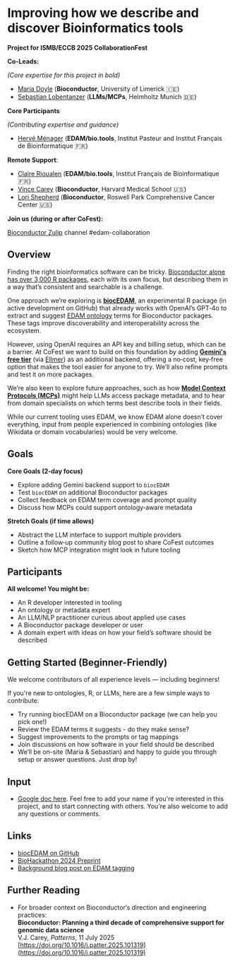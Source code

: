 # Improving how we describe and discover Bioinformatics tools 

**Project for ISMB/ECCB 2025 CollaborationFest**

**Co-Leads:**

*(Core expertise for this project in bold)*

- [Maria Doyle](https://github.com/mblue9/) (**Bioconductor**, University of Limerick 🇮🇪)
- [Sebastian Lobentanzer](https://github.com/slobentanzer) (**LLMs/MCPs**, Helmholtz Munich 🇩🇪)

**Core Participants**

*(Contributing expertise and guidance)*

- [Hervé Ménager](https://github.com/hmenager) (**EDAM/bio.tools**, Institut Pasteur and Institut Français de Bioinformatique 🇫🇷)

**Remote Support**:

- [Claire Rioualen](https://github.com/rioualen/) (**EDAM/bio.tools**, Institut Français de Bioinformatique 🇫🇷)
- [Vince Carey](https://github.com/vjcitn) (**Bioconductor**, Harvard Medical School 🇺🇸)
- [Lori Shepherd](https://github.com/lshep) (**Bioconductor**, Roswell Park Comprehensive Cancer Center 🇺🇸) 

**Join us (during or after CoFest):**

[Bioconductor Zulip](https://chat.bioconductor.org) channel #edam-collaboration

## Overview
Finding the right bioinformatics software can be tricky. [Bioconductor alone has over 3,000 R packages](https://bioconductor.org/packages/release/BiocViews.html#___Software), each with its own focus, but describing them in a way that’s consistent and searchable is a challenge.

One approach we’re exploring is [**biocEDAM**](https://github.com/vjcitn/biocEDAM), an experimental R package (in active development on GitHub) that already works with OpenAI’s GPT‑4o to extract and suggest [EDAM ontology](https://edamontology.org/) terms for Bioconductor packages. These tags improve discoverability and interoperability across the ecosystem.

However, using OpenAI requires an API key and billing setup, which can be a barrier. At CoFest we want to build on this foundation by adding [**Gemini's free tier**](https://dev.to/garciadiazjaime/gemini-api-the-free-tier-that-makes-developers-happy-28nk) (via [Ellmer](https://ellmer.tidyverse.org/)) as an additional backend, offering a no‑cost, key‑free option that makes the tool easier for anyone to try. We’ll also refine prompts and test it on more packages.

We’re also keen to explore future approaches, such as how [**Model Context Protocols (MCPs)**](https://modelcontextprotocol.io/introduction) might help LLMs access package metadata, and to hear from domain specialists on which terms best describe tools in their fields.  

While our current tooling uses EDAM, we know EDAM alone doesn’t cover everything, input from people experienced in combining ontologies (like Wikidata or domain vocabularies) would be very welcome.

## Goals

**Core Goals (2‑day focus)**

- Explore adding Gemini backend support to `biocEDAM`
- Test `biocEDAM` on additional Bioconductor packages
- Collect feedback on EDAM term coverage and prompt quality
- Discuss how MCPs could support ontology‑aware metadata

**Stretch Goals (if time allows)**

- Abstract the LLM interface to support multiple providers
- Outline a follow‑up community blog post to share CoFest outcomes
- Sketch how MCP integration might look in future tooling

## Participants

**All welcome! You might be:**

- An R developer interested in tooling
- An ontology or metadata expert
- An LLM/NLP practitioner curious about applied use cases
- A Bioconductor package developer or user
- A domain expert with ideas on how your field’s software should be described

## Getting Started (Beginner-Friendly)
We welcome contributors of all experience levels — including beginners!

If you're new to ontologies, R, or LLMs, here are a few simple ways to contribute:

- Try running biocEDAM on a Bioconductor package (we can help you pick one!)
- Review the EDAM terms it suggests - do they make sense?
- Suggest improvements to the prompts or tag mappings
- Join discussions on how software in your field should be described
- We’ll be on-site (Maria & Sebastian) and happy to guide you through setup or answer questions. Just drop by!

## Input
- [Google doc here](https://github.com/mblue9/biocedam-cofest-2025). Feel free to add your name if you're interested in this project, and to start connecting with others. You're also welcome to add any questions or comments.

## Links
- [biocEDAM on GitHub](https://github.com/vjcitn/biocEDAM)
- [BioHackathon 2024 Preprint](https://osf.io/preprints/biohackrxiv/dsgnw_v1)
- [Background blog post on EDAM tagging](https://vjcitn.github.io/vjcblog/posts/2025-05-09-edam/)

## Further Reading
- For broader context on Bioconductor’s direction and engineering practices:  
**Bioconductor: Planning a third decade of comprehensive support for genomic data science**  
V.J. Carey, *Patterns*, 11 July 2025  
[https://doi.org/10.1016/j.patter.2025.101319](https://doi.org/10.1016/j.patter.2025.101319)
